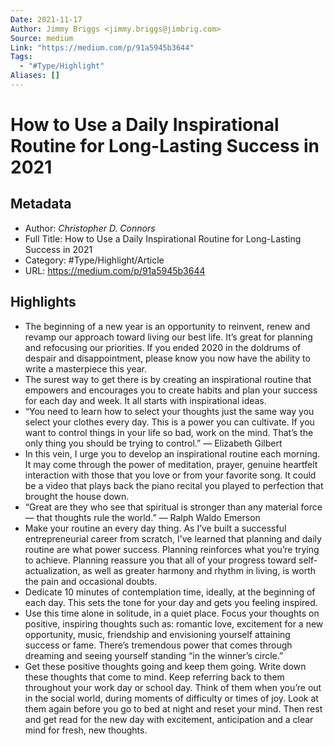 ```yaml
---
Date: 2021-11-17
Author: Jimmy Briggs <jimmy.briggs@jimbrig.com>
Source: medium
Link: "https://medium.com/p/91a5945b3644"
Tags:
  - "#Type/Highlight"
Aliases: []
---
```


# How to Use a Daily Inspirational Routine for Long-Lasting Success in 2021

## Metadata

* Author: *Christopher D. Connors*
* Full Title: How to Use a Daily Inspirational Routine for Long-Lasting Success in 2021
* Category: #Type/Highlight/Article
* URL: https://medium.com/p/91a5945b3644

## Highlights

* The beginning of a new year is an opportunity to reinvent, renew and revamp our approach toward living our best life. It’s great for planning and refocusing our priorities. If you ended 2020 in the doldrums of despair and disappointment, please know you now have the ability to write a masterpiece this year.
* The surest way to get there is by creating an inspirational routine that empowers and encourages you to create habits and plan your success for each day and week. It all starts with inspirational ideas.
* “You need to learn how to select your thoughts just the same way you select your clothes every day. This is a power you can cultivate. If you want to control things in your life so bad, work on the mind. That’s the only thing you should be trying to control.” — Elizabeth Gilbert
* In this vein, I urge you to develop an inspirational routine each morning. It may come through the power of meditation, prayer, genuine heartfelt interaction with those that you love or from your favorite song. It could be a video that plays back the piano recital you played to perfection that brought the house down.
* “Great are they who see that spiritual is stronger than any material force — that thoughts rule the world.” — Ralph Waldo Emerson
* Make your routine an every day thing. As I’ve built a successful entrepreneurial career from scratch, I’ve learned that planning and daily routine are what power success. Planning reinforces what you’re trying to achieve. Planning reassure you that all of your progress toward self-actualization, as well as greater harmony and rhythm in living, is worth the pain and occasional doubts.
* Dedicate 10 minutes of contemplation time, ideally, at the beginning of each day. This sets the tone for your day and gets you feeling inspired.
* Use this time alone in solitude, in a quiet place. Focus your thoughts on positive, inspiring thoughts such as: romantic love, excitement for a new opportunity, music, friendship and envisioning yourself attaining success or fame. There’s tremendous power that comes through dreaming and seeing yourself standing “in the winner’s circle.”
* Get these positive thoughts going and keep them going. Write down these thoughts that come to mind. Keep referring back to them throughout your work day or school day. Think of them when you’re out in the social world, during moments of difficulty or times of joy. Look at them again before you go to bed at night and reset your mind. Then rest and get read for the new day with excitement, anticipation and a clear mind for fresh, new thoughts.
